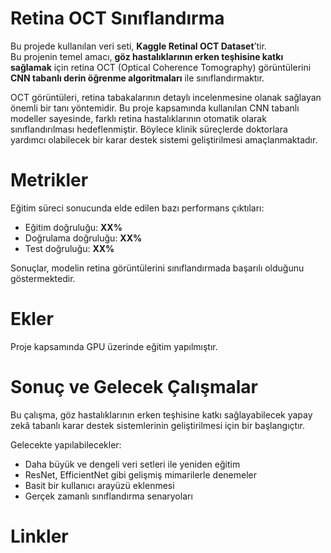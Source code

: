 # Retina OCT Sınıflandırma

Bu projede kullanılan veri seti, **Kaggle Retinal OCT Dataset**’tir.  
Bu projenin temel amacı, **göz hastalıklarının erken teşhisine katkı sağlamak**  için retina OCT (Optical Coherence Tomography) görüntülerini  **CNN tabanlı derin öğrenme algoritmaları** ile sınıflandırmaktır. 

OCT görüntüleri, retina tabakalarının detaylı incelenmesine olanak sağlayan önemli bir tanı yöntemidir. Bu proje kapsamında kullanılan CNN tabanlı modeller sayesinde, farklı retina hastalıklarının otomatik olarak sınıflandırılması hedeflenmiştir. Böylece klinik süreçlerde doktorlara yardımcı olabilecek bir karar destek sistemi geliştirilmesi amaçlanmaktadır.

 # Metrikler

Eğitim süreci sonucunda elde edilen bazı performans çıktıları:  
- Eğitim doğruluğu: **XX%**  
- Doğrulama doğruluğu: **XX%**  
- Test doğruluğu: **XX%**  

Sonuçlar, modelin retina görüntülerini sınıflandırmada başarılı olduğunu göstermektedir. 

# Ekler

Proje kapsamında GPU üzerinde eğitim yapılmıştır.  

# Sonuç ve Gelecek Çalışmalar

Bu çalışma, göz hastalıklarının erken teşhisine katkı sağlayabilecek yapay zekâ tabanlı karar destek sistemlerinin geliştirilmesi için bir başlangıçtır.  

Gelecekte yapılabilecekler:  
- Daha büyük ve dengeli veri setleri ile yeniden eğitim  
- ResNet, EfficientNet gibi gelişmiş mimarilerle denemeler  
- Basit bir kullanıcı arayüzü eklenmesi  
- Gerçek zamanlı sınıflandırma senaryoları  

# Linkler
